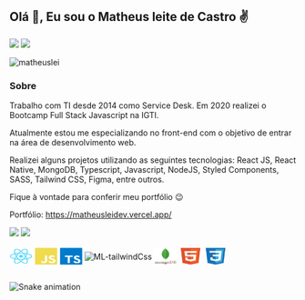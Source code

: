 ## Olá 👋, Eu sou o Matheus leite de Castro ✌

<div>
  <a href="https://github.com/matheuslei">
      <a href="https://instagram.com/matheuslei.dev" target="_blank"><img src="https://img.shields.io/badge/-Instagram-%23E4405F?style=for-the-badge&logo=instagram&logoColor=white" target="_blank"></a>
  <a href="https://www.linkedin.com/in/matheusleidev" target="_blank"><img src="https://img.shields.io/badge/-LinkedIn-%230077B5?style=for-the-badge&logo=linkedin&logoColor=white" target="_blank"></a> 
  </div>
    <p align="left"> <img src="https://komarev.com/ghpvc/?username=matheuslei&label=Profile%20views&color=0e75b6&style=flat" alt="matheuslei" /> </p>
    
### Sobre 
  Trabalho com TI desde 2014 como Service Desk. Em 2020 realizei o Bootcamp Full Stack Javascript na IGTI.

  Atualmente estou me especializando no front-end com o objetivo de entrar na área de desenvolvimento web. 

Realizei alguns projetos utilizando as seguintes tecnologias: React JS, React Native, MongoDB, Typescript, Javascript, NodeJS, Styled Components, SASS, Tailwind CSS, Figma, entre outros. 
 
Fique à vontade para conferir meu portfólio  😉

Portfólio: https://matheusleidev.vercel.app/

 <div> 
  <img height="180em" src="https://github-readme-stats.vercel.app/api?username=matheuslei&show_icons=true&theme=dark&include_all_commits=true&count_private=true"/>
  <img height="180em" src="https://github-readme-stats.vercel.app/api/top-langs/?username=matheuslei&layout=compact&langs_count=7&theme=dark"/>
</div>
<div style="display: inline_block"><br>
  <img align="center" alt="ML-React" height="30" width="40" src="https://raw.githubusercontent.com/devicons/devicon/master/icons/react/react-original.svg">
  <img align="center" alt="ML-Js" height="30" width="40" src="https://raw.githubusercontent.com/devicons/devicon/master/icons/javascript/javascript-plain.svg">
  <img align="center" alt="ML-Ts" height="30" width="40" src="https://raw.githubusercontent.com/devicons/devicon/master/icons/typescript/typescript-plain.svg">
  <img align="center" alt="ML-tailwindCss" height="30" width="40" src="https://www.vectorlogo.zone/logos/tailwindcss/tailwindcss-icon.svg">
  <img align="center" alt="ML-mongoDB" height="30" width="40" src="https://raw.githubusercontent.com/devicons/devicon/master/icons/mongodb/mongodb-original-wordmark.svg">
  <img align="center" alt="ML-HTML" height="30" width="40" src="https://raw.githubusercontent.com/devicons/devicon/master/icons/html5/html5-original.svg">
  <img align="center" alt="ML-CSS" height="30" width="40" src="https://raw.githubusercontent.com/devicons/devicon/master/icons/css3/css3-original.svg">

  </div>
  
  
  
  ##
  
  <div> 

 
   ![Snake animation](https://github.com/matheuslei/matheuslei/blob/output/github-contribution-grid-snake.svg)
 
</div>

